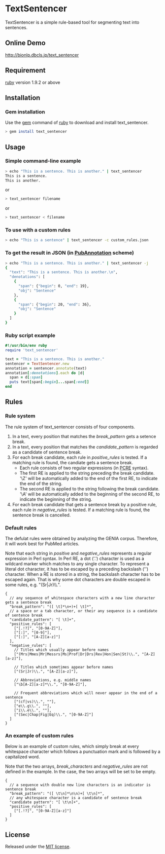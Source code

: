 # TextSentencer

TextSentencer is a simple rule-based tool for segmenting text into sentences.

## Online Demo

http://bionlp.dbcls.jp/text_sentencer

## Requirement

[ruby](https://www.ruby-lang.org/) version 1.9.2 or above

## Installation

### Gem installation

Use the [gem](http://guides.rubygems.org/rubygems-basics/) command of [ruby](https://www.ruby-lang.org/) to download and install text_sentencer.
```bash
> gem install text_sentencer
```

## Usage

### Simple command-line example
```bash
> echo "This is a sentence. This is another." | text_sentencer
This is a sentence.
This is another.
```
or
```bash
> text_sentencer filename
```
or
```bash
> text_sentencer < filename
```


### To use with a custom rules
```bash
> echo "This is a sentence" | text_sentencer -c custom_rules.json
```

### To get the result in JSON (in [PubAnnotation](http://www.pubannotation.org/docs/annotation-format/) scheme)
```bash
> echo "This is a sentence. This is another." | text_sentencer -j
{
  "text": "This is a sentence. This is another.\n",
  "denotations": [
    {
      "span": {"begin": 0, "end": 19},
      "obj": "Sentence"
    },
    {
      "span": {"begin": 20, "end": 36},
      "obj": "Sentence"
    }
  ]
}

```


### Ruby script example
```ruby
#!/usr/bin/env ruby
require 'text_sentencer'

text = "This is a sentence. This is another."
sentencer = TextSentencer.new
annotation = sentencer.annotate(text)
annotation[:denotations].each do |d|
  span = d[:span]
  puts text[span[:begin]...span[:end]]
end
```

## Rules

### Rule system

The rule system of text_sentencer consists of four components.

1. In a text, every position that matches the _break_pattern_ gets a setence break.
1. In a text, every position that matches the _candidate_pattern_ is regarded as a candidate of sentence break.
1. For each break candidate, each rule in _positive_rules_ is tested. If a matching rule is found, the candiate gets a sentence break.
   * Each rule consists of two regular expressions (in [PCRE](http://www.pcre.org/) syntax). 
   * The first RE is applied to the string preceding the break candidate. '\Z' will be automatically added to the end of the first RE, to indicate the end of the string.
   * The second RE is applied to the string following the break candidate. '\A' will be automatically added to the beginning of the second RE, to indicate the beginning of the string.
 1. For each break candidate that gets a sentence break by a positive rule, each rule in _negative_rules_ is tested. If a matching rule is found, the sentence break is cancelled.


### Default rules

The defulat rules were obtained by analyzing the GENIA corpus. Therefore, it will work best for PubMed articles.

Note that each string in _positive_ and _negative_rules_ represents a regular expression in Perl syntax. In Perl RE, a dot ('.') character is used as a wildcard marker which matches to any single character. To represent a literal dot character, it has to be escaped by a preceding backslash ('\') character. When a RE is stored in a string, the backslash character has to be escaped again. That is why some dot characters are double escaped in some rules, e.g. "(Sr|Jr)\\\\.".

```
{
  // any sequence of whitespace characters with a new line character gets a sentence break
  "break_pattern": "([ \t]*\n+)+[ \t]*",
  // a space or a tab character, or their any sequence is a candidate of sentence break
  "candidate_pattern": "[ \t]+",
  "positive_rules": [
    ["[.!?]", "[0-9A-Z]"],
    ["[:]", "[0-9]"],
    ["[:]", "[A-Z][a-z]"]
  ],
  "negative_rules": [
    // Titles which usually appear before names
    ["(Mrs|Mmes|Mr|Messrs|Ms|Prof|Dr|Drs|Rev|Hon|Sen|St)\\.", "[A-Z][a-z]"],

    // Titles which sometimes appear before names
    ["(Sr|Jr)\\.", "[A-Z][a-z]"],
    
    // Abbreviations, e.g. middle names
    ["\b[A-Z][a-z]*\\.", "[0-9A-Z]"],
    
    // Frequent abbreviations which will never appear in the end of a sentence
    ["(cf|vs)\\.", ""],
    ["e\\.g\\.", ""],
    ["i\\.e\\.", ""],
    ["(Sec|Chap|Fig|Eq)\\.", "[0-9A-Z]"]
  ]
}
```

### An example of custom rules
Below is an example of custom rules, which simply break at every whitespace character which follows a punctuation mark and is followed by a capitalized word.

Note that the two arrays, _break_characters_ and _negative_rules_ are not defined in the example. In the case, the two arrays will be set to be empty.


```
{
  // a sequence with double new line characters is an indicator is sentence break 
  "break_pattern": "([ \t\n]*\n\n)+[ \t\n]*",
  // any whitespace character is a candidate of sentence break
  "candidate pattern": "[ \t\n]+",
  "positive_rules": [
    ["[.!?]", "[0-9A-Z][a-z]"]
  ]
}
```


## License

Released under the [MIT license](http://opensource.org/licenses/MIT).
